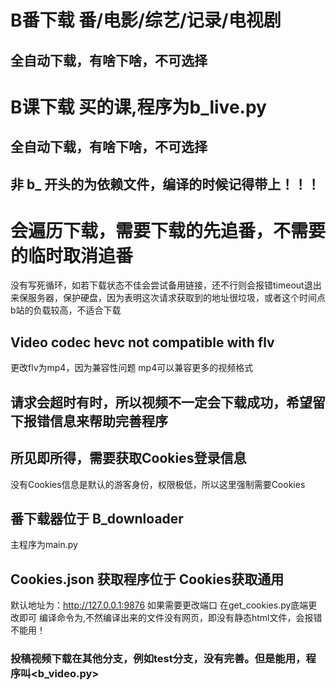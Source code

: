 # B番下载   番/电影/综艺/记录/电视剧
## 全自动下载，有啥下啥，不可选择
# B课下载   买的课,程序为b_live.py
## 全自动下载，有啥下啥，不可选择
## 非 b_ 开头的为依赖文件，编译的时候记得带上！！！
# 会遍历下载，需要下载的先追番，不需要的临时取消追番
没有写死循环，如若下载状态不佳会尝试备用链接，还不行则会报错timeout退出来保服务器，保护硬盘，因为表明这次请求获取到的地址很垃圾，或者这个时间点b站的负载较高，不适合下载
## Video codec hevc not compatible with flv    
更改flv为mp4，因为兼容性问题    mp4可以兼容更多的视频格式
## 请求会超时有时，所以视频不一定会下载成功，希望留下报错信息来帮助完善程序
## 所见即所得，需要获取Cookies登录信息
没有Cookies信息是默认的游客身份，权限极低，所以这里强制需要Cookies
## 番下载器位于 B_downloader
主程序为main.py
## Cookies.json 获取程序位于 Cookies获取通用
默认地址为：http://127.0.0.1:9876 如果需要更改端口 在get_cookies.py底端更改即可
编译命令为<pyinstaller get_cookies.spec>,不然编译出来的文件没有网页，即没有静态html文件，会报错不能用！
### 投稿视频下载在其他分支，例如test分支，没有完善。但是能用，程序叫<b_video.py>